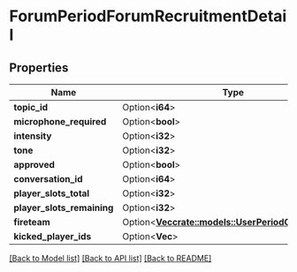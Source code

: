 # ForumPeriodForumRecruitmentDetail

## Properties

Name | Type | Description | Notes
------------ | ------------- | ------------- | -------------
**topic_id** | Option<**i64**> |  | [optional]
**microphone_required** | Option<**bool**> |  | [optional]
**intensity** | Option<**i32**> |  | [optional]
**tone** | Option<**i32**> |  | [optional]
**approved** | Option<**bool**> |  | [optional]
**conversation_id** | Option<**i64**> |  | [optional]
**player_slots_total** | Option<**i32**> |  | [optional]
**player_slots_remaining** | Option<**i32**> |  | [optional]
**fireteam** | Option<[**Vec<crate::models::UserPeriodGeneralUser>**](User.GeneralUser.md)> |  | [optional]
**kicked_player_ids** | Option<**Vec<i64>**> |  | [optional]

[[Back to Model list]](../README.md#documentation-for-models) [[Back to API list]](../README.md#documentation-for-api-endpoints) [[Back to README]](../README.md)


